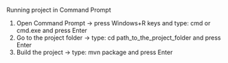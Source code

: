 Running project in Command Prompt
1. Open Command Prompt -> press Windows+R keys and type: cmd or cmd.exe and press Enter
2. Go to the project folder -> type: cd path_to_the_project_folder and press Enter
3. Build the project -> type: mvn package and press Enter
